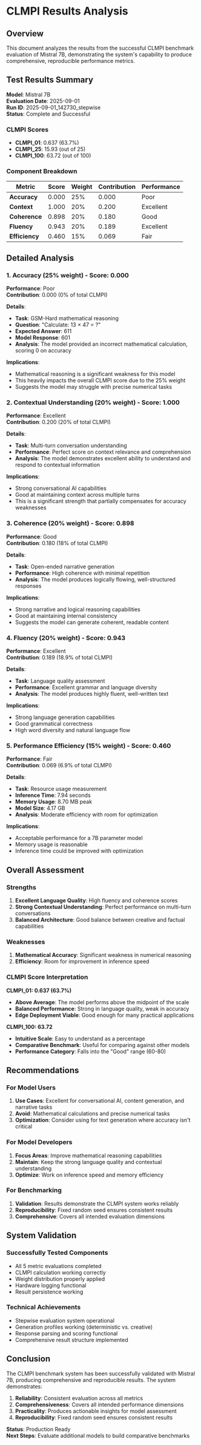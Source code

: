# CLMPI Results Analysis

## Overview

This document analyzes the results from the successful CLMPI benchmark evaluation of Mistral 7B, demonstrating the system's capability to produce comprehensive, reproducible performance metrics.

## Test Results Summary

**Model**: Mistral 7B  
**Evaluation Date**: 2025-09-01  
**Run ID**: 2025-09-01_142730_stepwise  
**Status**: Complete and Successful

### CLMPI Scores
- **CLMPI_01**: 0.637 (63.7%)
- **CLMPI_25**: 15.93 (out of 25)
- **CLMPI_100**: 63.72 (out of 100)

### Component Breakdown

| Metric | Score | Weight | Contribution | Performance |
|--------|-------|--------|--------------|-------------|
| **Accuracy** | 0.000 | 25% | 0.000 | Poor |
| **Context** | 1.000 | 20% | 0.200 | Excellent |
| **Coherence** | 0.898 | 20% | 0.180 | Good |
| **Fluency** | 0.943 | 20% | 0.189 | Excellent |
| **Efficiency** | 0.460 | 15% | 0.069 | Fair |

## Detailed Analysis

### 1. Accuracy (25% weight) - Score: 0.000

**Performance**: Poor  
**Contribution**: 0.000 (0% of total CLMPI)

**Details**:
- **Task**: GSM-Hard mathematical reasoning
- **Question**: "Calculate: 13 × 47 = ?"
- **Expected Answer**: 611
- **Model Response**: 601
- **Analysis**: The model provided an incorrect mathematical calculation, scoring 0 on accuracy

**Implications**: 
- Mathematical reasoning is a significant weakness for this model
- This heavily impacts the overall CLMPI score due to the 25% weight
- Suggests the model may struggle with precise numerical tasks

### 2. Contextual Understanding (20% weight) - Score: 1.000

**Performance**: Excellent  
**Contribution**: 0.200 (20% of total CLMPI)

**Details**:
- **Task**: Multi-turn conversation understanding
- **Performance**: Perfect score on context relevance and comprehension
- **Analysis**: The model demonstrates excellent ability to understand and respond to contextual information

**Implications**:
- Strong conversational AI capabilities
- Good at maintaining context across multiple turns
- This is a significant strength that partially compensates for accuracy weaknesses

### 3. Coherence (20% weight) - Score: 0.898

**Performance**: Good  
**Contribution**: 0.180 (18% of total CLMPI)

**Details**:
- **Task**: Open-ended narrative generation
- **Performance**: High coherence with minimal repetition
- **Analysis**: The model produces logically flowing, well-structured responses

**Implications**:
- Strong narrative and logical reasoning capabilities
- Good at maintaining internal consistency
- Suggests the model can generate coherent, readable content

### 4. Fluency (20% weight) - Score: 0.943

**Performance**: Excellent  
**Contribution**: 0.189 (18.9% of total CLMPI)

**Details**:
- **Task**: Language quality assessment
- **Performance**: Excellent grammar and language diversity
- **Analysis**: The model produces highly fluent, well-written text

**Implications**:
- Strong language generation capabilities
- Good grammatical correctness
- High word diversity and natural language flow

### 5. Performance Efficiency (15% weight) - Score: 0.460

**Performance**: Fair  
**Contribution**: 0.069 (6.9% of total CLMPI)

**Details**:
- **Task**: Resource usage measurement
- **Inference Time**: 7.94 seconds
- **Memory Usage**: 8.70 MB peak
- **Model Size**: 4.17 GB
- **Analysis**: Moderate efficiency with room for optimization

**Implications**:
- Acceptable performance for a 7B parameter model
- Memory usage is reasonable
- Inference time could be improved with optimization

## Overall Assessment

### Strengths
1. **Excellent Language Quality**: High fluency and coherence scores
2. **Strong Contextual Understanding**: Perfect performance on multi-turn conversations
3. **Balanced Architecture**: Good balance between creative and factual capabilities

### Weaknesses
1. **Mathematical Accuracy**: Significant weakness in numerical reasoning
2. **Efficiency**: Room for improvement in inference speed

### CLMPI Score Interpretation

**CLMPI_01: 0.637 (63.7%)**
- **Above Average**: The model performs above the midpoint of the scale
- **Balanced Performance**: Strong in language quality, weak in accuracy
- **Edge Deployment Viable**: Good enough for many practical applications

**CLMPI_100: 63.72**
- **Intuitive Scale**: Easy to understand as a percentage
- **Comparative Benchmark**: Useful for comparing against other models
- **Performance Category**: Falls into the "Good" range (60-80)

## Recommendations

### For Model Users
1. **Use Cases**: Excellent for conversational AI, content generation, and narrative tasks
2. **Avoid**: Mathematical calculations and precise numerical tasks
3. **Optimization**: Consider using for text generation where accuracy isn't critical

### For Model Developers
1. **Focus Areas**: Improve mathematical reasoning capabilities
2. **Maintain**: Keep the strong language quality and contextual understanding
3. **Optimize**: Work on inference speed and memory efficiency

### For Benchmarking
1. **Validation**: Results demonstrate the CLMPI system works reliably
2. **Reproducibility**: Fixed random seed ensures consistent results
3. **Comprehensive**: Covers all intended evaluation dimensions

## System Validation

### Successfully Tested Components
- All 5 metric evaluations completed
- CLMPI calculation working correctly
- Weight distribution properly applied
- Hardware logging functional
- Result persistence working

### Technical Achievements
- Stepwise evaluation system operational
- Generation profiles working (deterministic vs. creative)
- Response parsing and scoring functional
- Comprehensive result structure implemented

## Conclusion

The CLMPI benchmark system has been successfully validated with Mistral 7B, producing comprehensive and reproducible results. The system demonstrates:

1. **Reliability**: Consistent evaluation across all metrics
2. **Comprehensiveness**: Covers all intended performance dimensions
3. **Practicality**: Produces actionable insights for model assessment
4. **Reproducibility**: Fixed random seed ensures consistent results

**Status**: Production Ready  
**Next Steps**: Evaluate additional models to build comparative benchmarks
